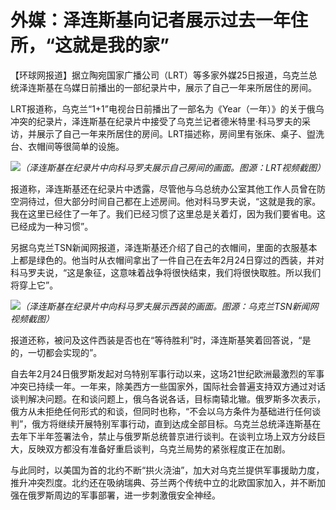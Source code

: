 # 外媒：泽连斯基向记者展示过去一年住所，“这就是我的家”

【环球网报道】据立陶宛国家广播公司（LRT）等多家外媒25日报道，乌克兰总统泽连斯基在乌媒日前播出的一部纪录片中，展示了自己一年来所居住的房间。

LRT报道称，乌克兰“1+1”电视台日前播出了一部名为《Year（一年）》的关于俄乌冲突的纪录片，泽连斯基在纪录片中接受了乌克兰记者德米特里·科马罗夫的采访，并展示了自己一年来所居住的房间。LRT描述称，房间里有张床、桌子、盥洗台、衣帽间等很简单的设施。

![](https://inews.gtimg.com/om_bt/OZNU3ui0Ze7U9PSFygOqwh2Na8u1lwRubP25YpHLLKW_gAA/1000)_（泽连斯基在纪录片中向科马罗夫展示自己房间的画面。图源：LRT视频截图）_

报道称，泽连斯基还在纪录片中透露，尽管他与乌总统办公室其他工作人员曾在防空洞待过，但大部分时间自己都在上述房间。他对科马罗夫说，“这就是我的家。我在这里已经住了一年了。我们已经习惯了这里总是关着灯，因为我们要省电。这已经成为一种习惯”。

另据乌克兰TSN新闻网报道，泽连斯基还介绍了自己的衣帽间，里面的衣服基本上都是绿色的。他当时从衣帽间拿出了一件自己在去年2月24日穿过的西装，并对科马罗夫说，“这是象征，这意味着战争将很快结束，我们将很快取胜。所以我们将穿上它”。

![](https://inews.gtimg.com/om_bt/O418H10LWADZgYyyV_bDzb-11dYaXcjjPdTDBUA9xLLPcAA/1000)_（泽连斯基在纪录片中向科马罗夫展示西装的画面。图源：乌克兰TSN新闻网视频截图）_

报道还称，被问及这件西装是否也在“等待胜利”时，泽连斯基笑着回答说，“是的，一切都会实现的”。

自去年2月24日俄罗斯发起对乌特别军事行动以来，这场21世纪欧洲最激烈的军事冲突已持续一年。一年来，除美西方一些国家外，国际社会普遍支持双方通过对话谈判解决问题。在和谈问题上，俄乌各说各话，目标南辕北辙。俄罗斯多次表示，俄方从未拒绝任何形式的和谈，但同时也称，“不会以乌方条件为基础进行任何谈判”，俄方将继续开展特别军事行动，直到达成全部目标。乌克兰总统泽连斯基在去年下半年签署法令，禁止与俄罗斯总统普京进行谈判。在谈判立场上双方分歧巨大，反映双方都没有准备好重启谈判，乌克兰局势的紧张程度正在加剧。

与此同时，以美国为首的北约不断“拱火浇油”，加大对乌克兰提供军事援助力度，推升冲突烈度。北约还在吸纳瑞典、芬兰两个传统中立的北欧国家加入，并不断加强在俄罗斯周边的军事部署，进一步刺激俄安全神经。

